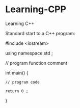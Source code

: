 # Learning-CPP
Learning C++

Standard start to a C++ program:

#include \<iostream>

using namespace std ;


// program function comment


int main()
{
	
	// program code
	
	return 0 ;
}
